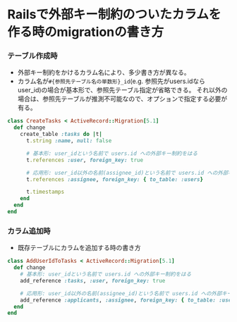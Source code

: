 # Railsで外部キー制約のついたカラムを作る時のmigrationの書き方

### テーブル作成時
- 外部キー制約をかけるカラム名により、多少書き方が異なる。
- カラム名が`#{参照先テーブル名の単数形}_id`(e.g. 参照先がusers.idなら user_id)の場合が基本形で、参照先テーブル指定が省略できる。
それ以外の場合は、参照先テーブルが推測不可能なので、オプションで指定する必要が有る。

```ruby
class CreateTasks < ActiveRecord::Migration[5.1]
  def change
    create_table :tasks do |t|
      t.string :name, null: false

      # 基本形: user_idという名前で users.id への外部キー制約をはる
      t.references :user, foreign_key: true

      # 応用形: user_id以外の名前(assignee_id)という名前で users.id への外部キー制約をはる
      t.references :assignee, foreign_key: { to_table: :users}

      t.timestamps
    end
  end
end
```

### カラム追加時
- 既存テーブルにカラムを追加する時の書き方
```ruby
class AddUserIdToTasks < ActiveRecord::Migration[5.1]
  def change
    # 基本形: user_idという名前で users.id への外部キー制約をはる
    add_reference :tasks, :user, foreign_key: true

    # 応用形: user_id以外の名前(assignee_id)という名前で users.id への外部キー制約をはる
    add_reference :applicants, :assignee, foreign_key: { to_table: :users}
  end
end
